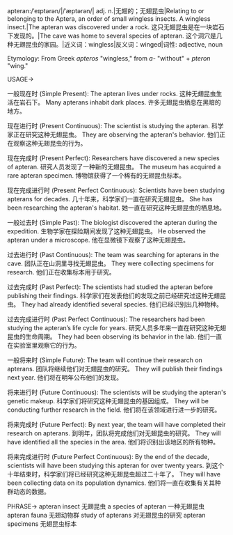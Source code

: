 apteran:/ˈeɪptərən/|/ˈæptərən/| adj. n.|无翅的；无翅昆虫|Relating to or belonging to the Aptera, an order of small wingless insects.  A wingless insect.|The apteran was discovered under a rock. 这只无翅昆虫是在一块岩石下发现的。|The cave was home to several species of apteran. 这个洞穴是几种无翅昆虫的家园。|近义词：wingless|反义词：winged|词性: adjective, noun

Etymology: From Greek *apteros* "wingless," from *a-* "without" + *pteron* "wing."

USAGE->

一般现在时 (Simple Present):
The apteran lives under rocks.  这种无翅昆虫生活在岩石下。
Many apterans inhabit dark places.  许多无翅昆虫栖息在黑暗的地方。

现在进行时 (Present Continuous):
The scientist is studying the apteran.  科学家正在研究这种无翅昆虫。
They are observing the apteran's behavior.  他们正在观察这种无翅昆虫的行为。

现在完成时 (Present Perfect):
Researchers have discovered a new species of apteran. 研究人员发现了一种新的无翅昆虫。
The museum has acquired a rare apteran specimen.  博物馆获得了一个稀有的无翅昆虫标本。

现在完成进行时 (Present Perfect Continuous):
Scientists have been studying apterans for decades.  几十年来，科学家们一直在研究无翅昆虫。
She has been researching the apteran's habitat. 她一直在研究这种无翅昆虫的栖息地。

一般过去时 (Simple Past):
The biologist discovered the apteran during the expedition.  生物学家在探险期间发现了这种无翅昆虫。
He observed the apteran under a microscope. 他在显微镜下观察了这种无翅昆虫。

过去进行时 (Past Continuous):
The team was searching for apterans in the cave.  团队正在山洞里寻找无翅昆虫。
They were collecting specimens for research. 他们正在收集标本用于研究。

过去完成时 (Past Perfect):
The scientists had studied the apteran before publishing their findings. 科学家们在发表他们的发现之前已经研究过这种无翅昆虫。
They had already identified several species.  他们已经识别出几种物种。

过去完成进行时 (Past Perfect Continuous):
The researchers had been studying the apteran’s life cycle for years.  研究人员多年来一直在研究这种无翅昆虫的生命周期。
They had been observing its behavior in the lab. 他们一直在实验室里观察它的行为。

一般将来时 (Simple Future):
The team will continue their research on apterans. 团队将继续他们对无翅昆虫的研究。
They will publish their findings next year. 他们将在明年公布他们的发现。

将来进行时 (Future Continuous):
The scientists will be studying the apteran's genetic makeup. 科学家们将研究这种无翅昆虫的基因组成。
They will be conducting further research in the field. 他们将在该领域进行进一步的研究。

将来完成时 (Future Perfect):
By next year, the team will have completed their research on apterans. 到明年，团队将完成他们对无翅昆虫的研究。
They will have identified all the species in the area. 他们将识别出该地区的所有物种。

将来完成进行时 (Future Perfect Continuous):
By the end of the decade, scientists will have been studying this apteran for over twenty years. 到这个十年结束时，科学家们将已经研究这种无翅昆虫超过二十年了。
They will have been collecting data on its population dynamics.  他们将一直在收集有关其种群动态的数据。


PHRASE->
apteran insect 无翅昆虫
a species of apteran 一种无翅昆虫
apteran fauna 无翅动物群
study of apterans 对无翅昆虫的研究
apteran specimens 无翅昆虫标本
